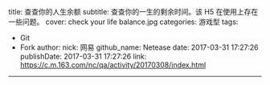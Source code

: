 title: 查查你的人生余额
subtitle: 查查你的一生的剩余时间。该 H5 在使用上存在一些问题。
cover: check your life balance.jpg
categories: 游戏型
tags:
  - Git
  - Fork
author:
  nick: 网易
  github_name: Netease
date: 2017-03-31 17:27:26
publishDate: 2017-03-31 17:27:26
link: https://c.m.163.com/nc/qa/activity/20170308/index.html
---

<!-- more -->
